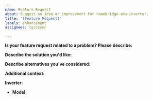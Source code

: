 ```yaml
---
name: Feature Request
about: Suggest an idea or improvement for homebridge-sma-inverter.
title: "[Feature Request]"
labels: enhancement
assignees: tgrossen

---
```


**Is your feature request related to a problem? Please describe:**
<!-- A clear and concise description of what the problem is. -->

**Describe the solution you'd like:**
<!-- A clear and concise description of what you want to happen. -->

**Describe alternatives you've considered:**
<!-- A clear and concise description of any alternative solutions or features you've considered. -->

**Additional context:**
<!-- Add any other context or screenshots about the feature request here. -->

**Inverter:**

* **Model:** <!-- Add you SMA Inverter model here -->

<!-- Click the "Preview" tab before you submit to ensure the formatting is correct. -->
